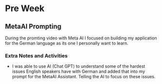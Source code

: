 # Pre Week

## MetaAI Prompting

During the promting video with Meta AI I focused on building my application for the German language as its one I personally want to learn.

### Extra Notes and Activities

- I was able to use AI (Chat GPT) to understand some of the hardest issues English speakers have with German and added that into my prompt for the MetaAI Assistant. Telling the AI to focus on these issues.